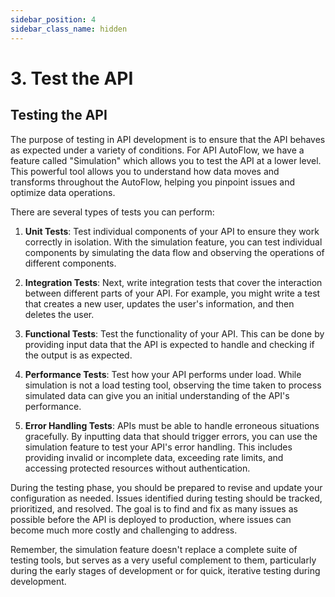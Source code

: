 ```yaml
---
sidebar_position: 4
sidebar_class_name: hidden
---
```

# 3. Test the API



## Testing the API

The purpose of testing in API development is to ensure that the API behaves as expected under a variety of conditions. For API AutoFlow, we have a feature called "Simulation" which allows you to test the API at a lower level. This powerful tool allows you to understand how data moves and transforms throughout the AutoFlow, helping you pinpoint issues and optimize data operations.

There are several types of tests you can perform:

1. **Unit Tests**: Test individual components of your API to ensure they work correctly in isolation. With the simulation feature, you can test individual components by simulating the data flow and observing the operations of different components.

2. **Integration Tests**: Next, write integration tests that cover the interaction between different parts of your API. For example, you might write a test that creates a new user, updates the user's information, and then deletes the user.

3. **Functional Tests**: Test the functionality of your API. This can be done by providing input data that the API is expected to handle and checking if the output is as expected.

4. **Performance Tests**: Test how your API performs under load. While simulation is not a load testing tool, observing the time taken to process simulated data can give you an initial understanding of the API's performance.

5. **Error Handling Tests**: APIs must be able to handle erroneous situations gracefully. By inputting data that should trigger errors, you can use the simulation feature to test your API's error handling. This includes providing invalid or incomplete data, exceeding rate limits, and accessing protected resources without authentication.


During the testing phase, you should be prepared to revise and update your configuration as needed. Issues identified during testing should be tracked, prioritized, and resolved. The goal is to find and fix as many issues as possible before the API is deployed to production, where issues can become much more costly and challenging to address.

Remember, the simulation feature doesn't replace a complete suite of testing tools, but serves as a very useful complement to them, particularly during the early stages of development or for quick, iterative testing during development.